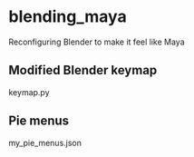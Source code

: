 # blending_maya
Reconfiguring Blender to make it feel like Maya

## Modified Blender keymap
keymap.py

## Pie menus
my_pie_menus.json
